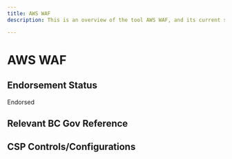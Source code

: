 ```yaml
---
title: AWS WAF
description: This is an overview of the tool AWS WAF, and its current status  within BC Gov.

---
```

<!---
Note: this is a generated file.  You should not edit it directly.  Please check https://github.com/bcgov/cloud-pathfinder for details.
-->
# AWS WAF



## Endorsement Status
Endorsed

## Relevant BC Gov Reference


## CSP Controls/Configurations
